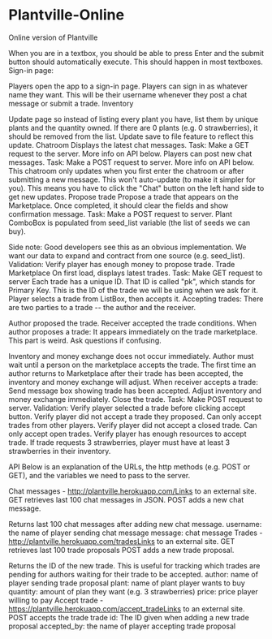 # Plantville-Online
Online version of Plantville 


When you are in a textbox, you should be able to press Enter and the submit button should automatically execute. This should happen in most textboxes.
Sign-in page:

Players open the app to a sign-in page. Players can sign in as whatever name they want. This will be their username whenever they post a chat message or submit a trade.
Inventory

Update page so instead of listing every plant you have, list them by unique plants and the quantity owned. If there are 0 plants (e.g. 0 strawberries), it should be removed from the list. 
Update save to file feature to reflect this update.
 Chatroom
Displays the latest chat messages.
Task: Make a GET request to the server. More info on API below.
Players can post new chat messages. 
Task: Make a POST request to server. More info on API below.
This chatroom only updates when you first enter the chatroom or after submitting a new message. This won't auto-update (to make it simpler for you). This means you have to click the "Chat" button on the left hand side to get new updates.
Propose trade
Propose a trade that appears on the Marketplace. Once completed, it should clear the fields and show confirmation message.
Task: Make a POST request to server.
Plant ComboBox is populated from seed_list variable (the list of seeds we can buy).

Side note: Good developers see this as an obvious implementation. We want our data to expand and contract from one source (e.g. seed_list). 
Validation: 
Verify player has enough money to propose trade. 
Trade Marketplace
On first load, displays latest trades.
Task: Make GET request to server
Each trade has a unique ID.  That ID is called "pk", which stands for Primary Key. This is the ID of the trade we will be using when we ask for it.
Player selects a trade from ListBox, then accepts it. 
Accepting trades: There are two parties to a trade -- the author and the receiver. 

Author proposed the trade.
Receiver accepted the trade conditions.
When author proposes a trade:
It appears immediately on the trade marketplace.
This part is weird. Ask questions if confusing.

Inventory and money exchange does not occur immediately. Author must wait until a person on the marketplace accepts the trade. The first time an author returns to Marketplace after their trade has been accepted, the inventory and money exchange will adjust.
When receiver accepts a trade:
Send message box showing trade has been accepted.
Adjust inventory and money exchange immediately.
Close the trade.
Task: Make POST request to server.
Validation:
Verify player selected a trade before clicking accept button.
Verify player did not accept a trade they proposed. Can only accept trades from other players.
Verify player did not accept a closed trade. Can only accept open trades.
Verify player has enough resources to accept trade. If trade requests 3 strawberries, player must have at least 3 strawberries in their inventory.

API
Below is an explanation of the URLs, the http methods (e.g. POST or GET), and the variables we need to pass to the server.

Chat messages - http://plantville.herokuapp.com/Links to an external site.
GET retrieves last 100 chat messages in JSON.
POST adds a new chat message.

Returns last 100 chat messages after adding new chat message.
username: the name of player sending chat message
message: chat message
Trades - http://plantville.herokuapp.com/tradesLinks to an external site. 
GET retrieves last 100 trade proposals
POST adds a new trade proposal.

Returns the ID of the new trade. This is useful for tracking which trades are pending for authors waiting for their trade to be accepted.
author: name of player sending trade proposal
plant: name of plant player wants to buy
quantity: amount of plan they want (e.g. 3 strawberries)
price: price player willing to pay
Accept trade - https://plantville.herokuapp.com/accept_tradeLinks to an external site.
POST accepts the trade
trade id: The ID given when adding a new trade proposal
accepted_by: the name of player accepting trade proposal
